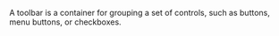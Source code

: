 A toolbar is a container for grouping a set of controls, such as buttons, menu buttons, or checkboxes.

